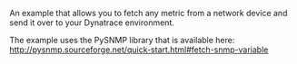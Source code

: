 An example that allows you to fetch any metric from a network device and send it over to your
Dynatrace environment.

The example uses the PySNMP library that is available here:
http://pysnmp.sourceforge.net/quick-start.html#fetch-snmp-variable